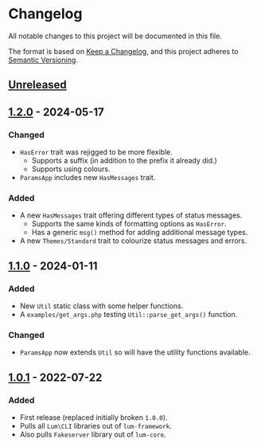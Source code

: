 # Changelog
All notable changes to this project will be documented in this file.

The format is based on [Keep a Changelog](https://keepachangelog.com/en/1.0.0/),
and this project adheres to [Semantic Versioning](https://semver.org/spec/v2.0.0.html).

## [Unreleased]

## [1.2.0] - 2024-05-17
### Changed
- `HasError` trait was rejigged to be more flexible.
  - Supports a suffix (in addition to the prefix it already did.)
  - Supports using colours.
- `ParamsApp` includes new `HasMessages` trait.
### Added
- A new `HasMessages` trait offering different types of status messages.
  - Supports the same kinds of formatting options as `HasError`.
  - Has a generic `msg()` method for adding additional message types.
- A new `Themes/Standard` trait to colourize status messages and errors.

## [1.1.0] - 2024-01-11
### Added
- New `Util` static class with some helper functions.
- A `examples/get_args.php` testing `Util::parse_get_args()` function.
### Changed
- `ParamsApp` now extends `Util` so will have the utility functions available.

## [1.0.1] - 2022-07-22
### Added
- First release (replaced initially broken `1.0.0`).
- Pulls all `Lum\CLI` libraries out of `lum-framework`.
- Also pulls `Fakeserver` library out of `lum-core`.

[Unreleased]: https://github.com/supernovus/lum.cli.php/compare/v1.2.0...HEAD
[1.2.0]: https://github.com/supernovus/lum.cli.php/compare/v1.1.0...v1.2.0
[1.1.0]: https://github.com/supernovus/lum.cli.php/compare/v1.0.1...v1.1.0
[1.0.1]: https://github.com/supernovus/lum.cli.php/releases/tag/v1.0.1

